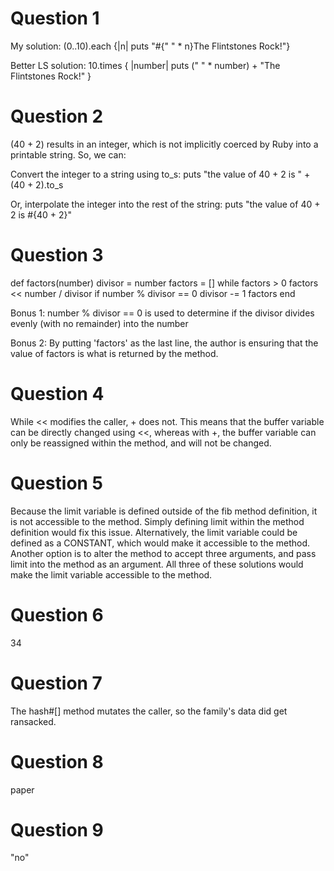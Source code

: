 # Question 1
My solution:
(0..10).each {|n| puts "#{" " * n}The Flintstones Rock!"}

Better LS solution:
10.times { |number| puts (" " * number) + "The Flintstones Rock!" }

# Question 2
(40 + 2) results in an integer, which is not implicitly coerced by Ruby into a printable string. So, we can:

Convert the integer to a string using to_s:
puts "the value of 40 + 2 is " + (40 + 2).to_s

Or, interpolate the integer into the rest of the string:
puts "the value of 40 + 2 is #{40 + 2}"

# Question 3
def factors(number)
  divisor = number
  factors = []
  while factors > 0
    factors << number / divisor if number % divisor == 0
    divisor -= 1
  factors
end

Bonus 1:
number % divisor == 0 is used to determine if the divisor divides evenly (with no remainder) into the number

Bonus 2:
By putting 'factors' as the last line, the author is ensuring that the value of factors is what is returned by the method.

# Question 4
While << modifies the caller, + does not. This means that the buffer variable can be directly changed using <<, whereas with +, the buffer variable can only be reassigned within the method, and will not be changed.

# Question 5
Because the limit variable is defined outside of the fib method definition, it is not accessible to the method. Simply defining limit within the method definition would fix this issue. Alternatively, the limit variable could be defined as a CONSTANT, which would make it accessible to the method. Another option is to alter the method to accept three arguments, and pass limit into the method as an argument. All three of these solutions would make the limit variable accessible to the method. 

# Question 6
34

# Question 7
The hash#[] method mutates the caller, so the family's data did get ransacked.

# Question 8
paper

# Question 9
"no"
